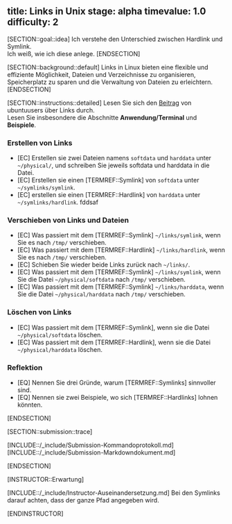 title: Links in Unix
stage: alpha
timevalue: 1.0
difficulty: 2
---

[SECTION::goal::idea]
Ich verstehe den Unterschied zwischen Hardlink und Symlink.  
Ich weiß, wie ich diese anlege.
[ENDSECTION]

[SECTION::background::default]
Links in Linux bieten eine flexible und effiziente Möglichkeit, Dateien und Verzeichnisse zu 
organisieren, Speicherplatz zu sparen und die Verwaltung von Dateien zu erleichtern.
[ENDSECTION]

[SECTION::instructions::detailed]
Lesen Sie sich den [Beitrag](https://wiki.ubuntuusers.de/ln/) von ubuntuusers über Links durch.  
Lesen Sie insbesondere die Abschnitte **Anwendung/Terminal** und **Beispiele**.

### Erstellen von Links

- [EC] Erstellen sie zwei Dateien namens `softdata` und `harddata` unter `~/physical/`, und 
schreiben Sie jeweils softdata und harddata in die Datei.
- [EC] Erstellen sie einen [TERMREF::Symlink] von `softdata` unter `~/symlinks/symlink`.
- [EC] erstellen sie einen [TERMREF::Hardlink] von `harddata` unter `~/symlinks/hardlink`.
fddsaf

### Verschieben von Links und Dateien

- [EC] Was passiert mit dem [TERMREF::Symlink] `~/links/symlink`, wenn Sie es nach `/tmp/` verschieben.
- [EC] Was passiert mit dem [TERMREF::Hardlink] `~/links/hardlink`, wenn Sie es nach `/tmp/` verschieben.
- [EC] Schieben Sie wieder beide Links zurück nach `~/links/`.
- [EC] Was passiert mit dem [TERMREF::Symlink] `~/links/symlink`, wenn Sie die Datei `~/physical/softdata` nach `/tmp/` verschieben.
- [EC] Was passiert mit dem [TERMREF::Symlink] `~/links/harddata`, wenn Sie die Datei `~/physical/harddata` nach `/tmp/` verschieben.

### Löschen von Links

- [EC] Was passiert mit dem [TERMREF::Symlink], wenn sie die Datei `~/physical/softdata` löschen.
- [EC] Was passiert mit dem [TERMREF::Hardlink], wenn sie die Datei `~/physical/harddata` löschen.

### Reflektion

- [EQ] Nennen Sie drei Gründe, warum [TERMREF::Symlinks] sinnvoller sind.
- [EQ] Nennen sie zwei Beispiele, wo sich [TERMREF::Hardlinks] lohnen könnten.

[ENDSECTION]

[SECTION::submission::trace]

[INCLUDE::/_include/Submission-Kommandoprotokoll.md]
[INCLUDE::/_include/Submission-Markdowndokument.md]

[ENDSECTION]

[INSTRUCTOR::Erwartung]

[INCLUDE::/_include/Instructor-Auseinandersetzung.md]
Bei den Symlinks darauf achten, dass der ganze Pfad angegeben wird.

[ENDINSTRUCTOR]